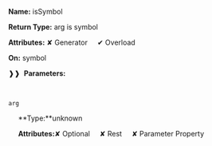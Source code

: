 **Name:** isSymbol

**Return Type:** arg is symbol

**Attributes:** ✘ Generator&nbsp;&nbsp;&nbsp;&nbsp;&nbsp;✔ Overload

**On:** symbol

❱❱&nbsp;&nbsp;**Parameters:**

&nbsp;&nbsp;&nbsp;&nbsp;&nbsp;
```
arg
```

&nbsp;&nbsp;&nbsp;&nbsp;&nbsp;**Type:**unknown

&nbsp;&nbsp;&nbsp;&nbsp;&nbsp;**Attributes:**✘ Optional&nbsp;&nbsp;&nbsp;&nbsp;&nbsp;✘ Rest&nbsp;&nbsp;&nbsp;&nbsp;&nbsp;✘ Parameter Property

